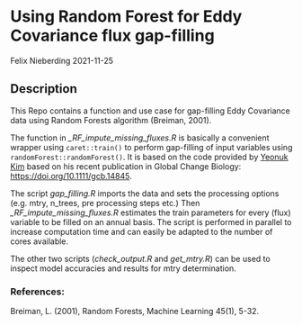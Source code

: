 Using Random Forest for Eddy Covariance flux gap-filling
================
Felix Nieberding
2021-11-25

## Description

This Repo contains a function and use case for gap-filling Eddy
Covariance data using Random Forests algorithm (Breiman, 2001).

The function in *\_RF_impute_missing_fluxes.R* is basically a convenient
wrapper using `caret::train()` to perform gap-filling of input variables
using `randomForest::randomForest()`. It is based on the code provided
by [Yeonuk Kim](https://github.com/yeonukkim/EC_FCH4_gapfilling) based
on his recent publication in Global Change Biology:
<https://doi.org/10.1111/gcb.14845>.

The script *gap_filling.R* imports the data and sets the processing
options (e.g. mtry, n_trees, pre processing steps etc.) Then
*\_RF_impute_missing_fluxes.R* estimates the train parameters for every
(flux) variable to be filled on an annual basis. The script is performed
in parallel to increase computation time and can easily be adapted to
the number of cores available.

The other two scripts (*check_output.R* and *get_mtry.R*) can be used to
inspect model accuracies and results for mtry determination.

### References:

Breiman, L. (2001), Random Forests, Machine Learning 45(1), 5-32.
